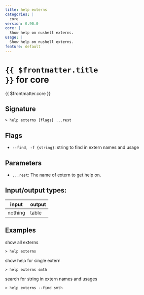 ```yaml
---
title: help externs
categories: |
  core
version: 0.90.0
core: |
  Show help on nushell externs.
usage: |
  Show help on nushell externs.
feature: default
---
```


<!-- This file is automatically generated. Please edit the command in https://github.com/nushell/nushell instead. -->

# <code>{{ $frontmatter.title }}</code> for core

<div class='command-title'>{{ $frontmatter.core }}</div>

## Signature

`> help externs {flags} ...rest`

## Flags

- `--find, -f {string}`: string to find in extern names and usage

## Parameters

- `...rest`: The name of extern to get help on.

## Input/output types:

| input   | output |
| ------- | ------ |
| nothing | table  |

## Examples

show all externs

```nushell
> help externs

```

show help for single extern

```nushell
> help externs smth

```

search for string in extern names and usages

```nushell
> help externs --find smth

```
